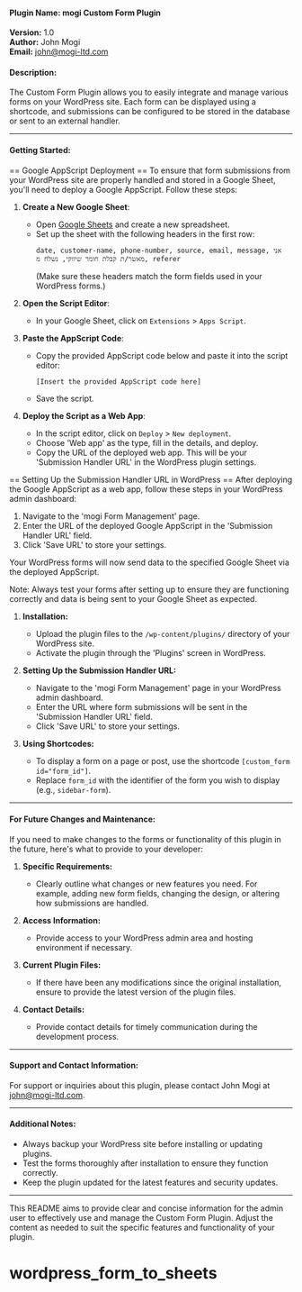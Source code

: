 #### Plugin Name: mogi Custom Form Plugin

**Version:** 1.0  
**Author:** John Mogi  
**Email:** john@mogi-ltd.com

#### Description:

The Custom Form Plugin allows you to easily integrate and manage various forms on your WordPress site. Each form can be displayed using a shortcode, and submissions can be configured to be stored in the database or sent to an external handler.

---

#### Getting Started:

== Google AppScript Deployment ==
To ensure that form submissions from your WordPress site are properly handled and stored in a Google Sheet, you'll need to deploy a Google AppScript. Follow these steps:

1. **Create a New Google Sheet**:
   - Open [Google Sheets](https://sheets.google.com) and create a new spreadsheet.
   - Set up the sheet with the following headers in the first row:
     ```
     date, customer-name, phone-number, source, email, message, אני מאשר/ת קבלת חומר שיווקי, נשלח מ, referer
     ```
     (Make sure these headers match the form fields used in your WordPress forms.)

2. **Open the Script Editor**:
   - In your Google Sheet, click on `Extensions` > `Apps Script`.

3. **Paste the AppScript Code**:
   - Copy the provided AppScript code below and paste it into the script editor:
     ```javascript
     [Insert the provided AppScript code here]
     ```
   - Save the script.

4. **Deploy the Script as a Web App**:
   - In the script editor, click on `Deploy` > `New deployment`.
   - Choose 'Web app' as the type, fill in the details, and deploy.
   - Copy the URL of the deployed web app. This will be your 'Submission Handler URL' in the WordPress plugin settings.

== Setting Up the Submission Handler URL in WordPress ==
After deploying the Google AppScript as a web app, follow these steps in your WordPress admin dashboard:

1. Navigate to the 'mogi Form Management' page.
2. Enter the URL of the deployed Google AppScript in the 'Submission Handler URL' field.
3. Click 'Save URL' to store your settings.

Your WordPress forms will now send data to the specified Google Sheet via the deployed AppScript.

Note: Always test your forms after setting up to ensure they are functioning correctly and data is being sent to your Google Sheet as expected.


1. **Installation:**

   - Upload the plugin files to the `/wp-content/plugins/` directory of your WordPress site.
   - Activate the plugin through the 'Plugins' screen in WordPress.

2. **Setting Up the Submission Handler URL:**

   - Navigate to the 'mogi Form Management' page in your WordPress admin dashboard.
   - Enter the URL where form submissions will be sent in the 'Submission Handler URL' field.
   - Click 'Save URL' to store your settings.

3. **Using Shortcodes:**
   - To display a form on a page or post, use the shortcode `[custom_form id="form_id"]`.
   - Replace `form_id` with the identifier of the form you wish to display (e.g., `sidebar-form`).

---

#### For Future Changes and Maintenance:

If you need to make changes to the forms or functionality of this plugin in the future, here's what to provide to your developer:

1. **Specific Requirements:**

   - Clearly outline what changes or new features you need. For example, adding new form fields, changing the design, or altering how submissions are handled.

2. **Access Information:**

   - Provide access to your WordPress admin area and hosting environment if necessary.

3. **Current Plugin Files:**

   - If there have been any modifications since the original installation, ensure to provide the latest version of the plugin files.

4. **Contact Details:**
   - Provide contact details for timely communication during the development process.

---

#### Support and Contact Information:

For support or inquiries about this plugin, please contact John Mogi at john@mogi-ltd.com.

---

#### Additional Notes:

- Always backup your WordPress site before installing or updating plugins.
- Test the forms thoroughly after installation to ensure they function correctly.
- Keep the plugin updated for the latest features and security updates.

---

This README aims to provide clear and concise information for the admin user to effectively use and manage the Custom Form Plugin. Adjust the content as needed to suit the specific features and functionality of your plugin.
# wordpress_form_to_sheets
